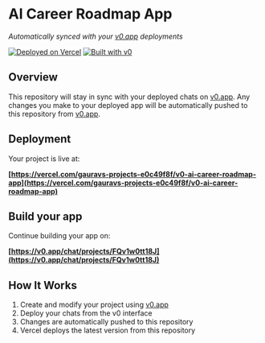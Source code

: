 # AI Career Roadmap App

*Automatically synced with your [v0.app](https://v0.app) deployments*

[![Deployed on Vercel](https://img.shields.io/badge/Deployed%20on-Vercel-black?style=for-the-badge&logo=vercel)](https://vercel.com/gauravs-projects-e0c49f8f/v0-ai-career-roadmap-app)
[![Built with v0](https://img.shields.io/badge/Built%20with-v0.app-black?style=for-the-badge)](https://v0.app/chat/projects/FQv1w0tt18J)

## Overview

This repository will stay in sync with your deployed chats on [v0.app](https://v0.app).
Any changes you make to your deployed app will be automatically pushed to this repository from [v0.app](https://v0.app).

## Deployment

Your project is live at:

**[https://vercel.com/gauravs-projects-e0c49f8f/v0-ai-career-roadmap-app](https://vercel.com/gauravs-projects-e0c49f8f/v0-ai-career-roadmap-app)**

## Build your app

Continue building your app on:

**[https://v0.app/chat/projects/FQv1w0tt18J](https://v0.app/chat/projects/FQv1w0tt18J)**

## How It Works

1. Create and modify your project using [v0.app](https://v0.app)
2. Deploy your chats from the v0 interface
3. Changes are automatically pushed to this repository
4. Vercel deploys the latest version from this repository
